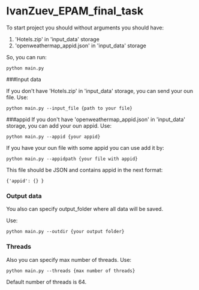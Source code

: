 # IvanZuev_EPAM_final_task

To start project you should without arguments you should have:
1) 'Hotels.zip' in 'input_data' storage
2) 'openweathermap_appid.json' in 'input_data' storage

So, you can run:
~~~
python main.py
~~~

###Input data

If you don't have 'Hotels.zip' in 'input_data' storage, you can send your oun file. Use:
~~~
python main.py --input_file {path to your file}
~~~

###appid
If you don't have 'openweathermap_appid.json' in 'input_data' storage, you can add your oun appid. Use:

~~~
python main.py --appid {your appid}
~~~

If you have your oun file with some appid you can use add it by:
~~~
python main.py --appidpath {your file with appid}
~~~
This file should be JSON and contains appid in the next format:
~~~
{'appid': {} }
~~~
### Output data

You also can specify output_folder where all data will be saved.

Use:
~~~
python main.py --outdir {your output folder}
~~~





### Threads
Also you can specify max number of threads. Use:
~~~
python main.py --threads {max number of threads}
~~~
Default number of threads is 64.
